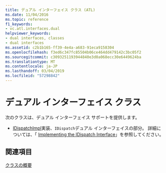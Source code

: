 ```yaml
---
title: デュアル インターフェイス クラス (ATL)
ms.date: 11/04/2016
ms.topic: reference
f1_keywords:
- vc.atl.interfaces.dual
helpviewer_keywords:
- dual interfaces, classes
- dual interfaces
ms.assetid: c2b1b165-ff39-4e4a-a683-91eca9158304
ms.openlocfilehash: f3ed6c347fc85504b06ce464dd479142c3bc05f2
ms.sourcegitcommit: c3093251193944840e3d0a068ecc30e6449624ba
ms.translationtype: MT
ms.contentlocale: ja-JP
ms.lasthandoff: 03/04/2019
ms.locfileid: "57298842"
---
```

# <a name="dual-interfaces-classes"></a>デュアル インターフェイス クラス

次のクラスは、デュアル インターフェイス サポートを提供します。

- [IDispatchImpl](../atl/reference/idispatchimpl-class.md)実装、`IDispatch`デュアル インターフェイスの部分。 詳細については、「 [Implementing the IDispatch Interface](/previous-versions/windows/desktop/automat/implementing-the-idispatch-interface)」を参照してください。

## <a name="see-also"></a>関連項目

[クラスの概要](../atl/atl-class-overview.md)
